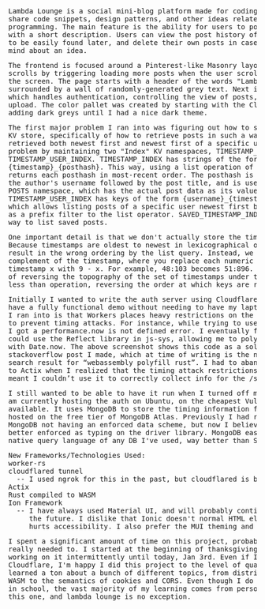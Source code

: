 <pre>Lambda Lounge is a social mini-blog platform made for coding enthusiasts to
share code snippets, design patterns, and other ideas related to functional
programming. The main feature is the ability for users to post an image along
with a short description. Users can view the post history of others, save posts
to be easily found later, and delete their own posts in case they change their
mind about an idea.</pre>

<pre>The frontend is focused around a Pinterest-like Masonry layout that infinitely
scrolls by triggering loading more posts when the user scrolls to the bottom of
the screen. The page starts with a header of the words "Lambda Lounge" in orange,
surrounded by a wall of randomly-generated grey text. Next is the posts modal,
which handles authentication, controlling the view of posts, and of course post
upload. The color pallet was created by starting with the Cloudflare orange and
adding dark greys until I had a nice dark theme.</pre>

<pre>The first major problem I ran into was figuring out how to store posts using the
KV store, specifically of how to retrieve posts in such a way that they could be
retrieved both newest first and newest first of a specific user. I solved this
problem by maintaining two "Index" KV namespaces, TIMESTAMP_INDEX and
TIMESTAMP_USER_INDEX. TIMESTAMP_INDEX has strings of the format
{timestamp}_{posthash}. This way, using a list operation of TIMESTAMP_INDEX
returns each posthash in most-recent order. The posthash is generated by hashing
the author's username followed by the post title, and is used as a key for the
POSTS namespace, which has the actual post data as its value. 
TIMESTAMP_USER_INDEX has keys of the form {username}_{timestamp}_{postshash},
which allows listing posts of a specific user newest first by adding the username
as a prefix filter to the list operator. SAVED_TIMESTAMP_INDEX works in the same
way to list saved posts.</pre>

<pre>One important detail is that we don't actually store the timestamp in the key.
Because timestamps are oldest to newest in lexicographical order, this would
result in the wrong ordering by the list query. Instead, we store the 9's
complement of the timestamp, where you replace each numeric character of the
timestamp x with 9 - x. For example, 48:103 becomes 51:896. This has the effect
of reversing the topography of the set of timestamps under the lexicographic
less than operation, reversing the order at which keys are retrieved.</pre>

<pre>Initially I wanted to write the auth server using Cloudflare Workers so I could 
have a fully functional demo without needing to have my laptop on. One problem 
I ran into is that Workers places heavy restrictions on the timing APIs in order 
to prevent timing attacks. For instance, while trying to use the auth_jwt library
I got a performance.now is not defined error. I eventually figured out that you
could use the Reflect library in js-sys, allowing me to polyfill performance.now
with Date.now. The above screenshot shows this code as a solution to the
stackoverflow post I made, which at time of writing is the number one Google
search result for “webassembly polyfill rust”. I had to abandon this and switch
to Actix when I realized that the timing attack restrictions on Date.now accuracy
meant I couldn’t use it to correctly collect info for the /stats endpoint.</pre>

<pre>I still wanted to be able to have it run when I turned off my computer, so I
am currently hosting the auth on Ubuntu, on the cheapest Vultr cloud box
available. It uses MongoDB to store the timing information for /stats,
hosted on the free tier of MongoDB Atlas. Previously I had reservations about
MongoDB not having an enforced data scheme, but now I believe that scheme is
better enforced as typing on the driver library. MongoDB easily has the best
native query language of any DB I've used, way better than SQL.</pre>

<pre>New Frameworks/Technologies Used:
worker-rs
cloudflared tunnel
  -- I used ngrok for this in the past, but cloudflared is better
Actix
Rust compiled to WASM
Ion Framework
  -- I have always used Material UI, and will probably continue to use MUI in
     the future. I dislike that Ionic doesn't normal HTML elements, which
     hurts accessibility. I also prefer the MUI theming and documentation.</pre>

<pre>I spent a significant amount of time on this project, probably way more than I
really needed to. I started at the beginning of thanksgiving break, and kept
working on it intermittently until today, Jan 3rd. Even if I don't end up at
Cloudflare, I'm happy I did this project to the level of quality I did, I
learned a ton about a bunch of different topics, from distributed design to
WASM to the semantics of cookies and CORS. Even though I do reasonably well
in school, the vast majority of my learning comes from personal projects like
this one, and lambda lounge is no exception.</pre>
